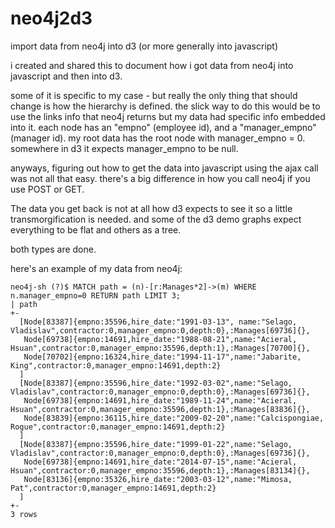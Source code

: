 # neo4j2d3
import data from neo4j into d3 (or more generally into javascript)


i created and shared this to document how i got data from neo4j into javascript
and then into d3.

some of it is specific to my case - but really the only thing that should change is
how the hierarchy is defined. the slick way to do this would be to use the links info
that neo4j returns but my data had specific info embedded into it.  each node has
an "empno" (employee id), and a "manager_empno" (manager id). my root data has the
root node with manager_empno = 0. somewhere in d3 it expects manager_empno to be null.

anyways, figuring out how to get the data into javascript using the ajax call was not
all that easy. there's a big difference in how you call neo4j if you use POST or GET.

The data you get back is not at all how d3 expects to see it so a little transmorgification
is needed. and some of the d3 demo graphs expect everything to be flat and others as a tree.

both types are done.

here's an example of my data from neo4j:
```
neo4j-sh (?)$ MATCH path = (n)-[r:Manages*2]->(m) WHERE n.manager_empno=0 RETURN path LIMIT 3;
| path
+-
  [Node[83387]{empno:35596,hire_date:"1991-03-13", name:"Selago, Vladislav",contractor:0,manager_empno:0,depth:0},:Manages[69736]{},
   Node[69738]{empno:14691,hire_date:"1988-08-21",name:"Acieral, Hsuan",contractor:0,manager_empno:35596,depth:1},:Manages[70700]{},
   Node[70702]{empno:16324,hire_date:"1994-11-17",name:"Jabarite, King",contractor:0,manager_empno:14691,depth:2}
  ]
  [Node[83387]{empno:35596,hire_date:"1992-03-02",name:"Selago, Vladislav",contractor:0,manager_empno:0,depth:0},:Manages[69736]{},
   Node[69738]{empno:14691,hire_date:"1989-11-24",name:"Acieral, Hsuan",contractor:0,manager_empno:35596,depth:1},:Manages[83836]{},
   Node[83839]{empno:36115,hire_date:"2009-02-20",name:"Calcispongiae, Rogue",contractor:0,manager_empno:14691,depth:2}
  ]
  [Node[83387]{empno:35596,hire_date:"1999-01-22",name:"Selago, Vladislav",contractor:0,manager_empno:0,depth:0},:Manages[69736]{},
   Node[69738]{empno:14691,hire_date:"2014-07-15",name:"Acieral, Hsuan",contractor:0,manager_empno:35596,depth:1},:Manages[83134]{},
   Node[83136]{empno:35326,hire_date:"2003-03-12",name:"Mimosa, Pat",contractor:0,manager_empno:14691,depth:2}
  ]
+-
3 rows
```
